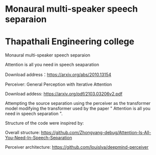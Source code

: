 # Monaural multi-speaker speech separaion
# Thapathali Engineering college
Monaural multi-speaker speech separaion

Attention is all you need in speech seaparation

Download address：https://arxiv.org/abs/2010.13154

Perceiver: General Perception with Iterative Attention

Download addess: https://arxiv.org/pdf/2103.03206v2.pdf

Attempting the source separation using the perceiver as the transformer model modifying the transformer used by the paper " Attention is all you need in speech separation ".


Structure of the code were inspired by:

Overall structure: https://github.com/Zhongyang-debug/Attention-Is-All-You-Need-In-Speech-Separation

Perceiver architecture: https://github.com/louislva/deepmind-perceiver

